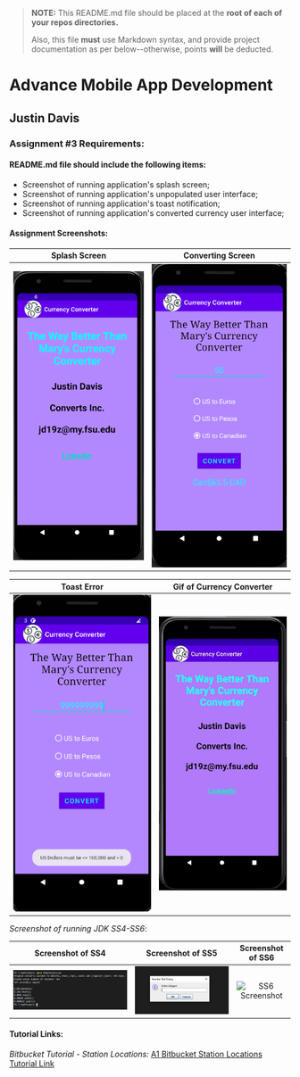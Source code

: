 > **NOTE:** This README.md file should be placed at the **root of each of your repos directories.**
>
>Also, this file **must** use Markdown syntax, and provide project documentation as per below--otherwise, points **will** be deducted.
>

# Advance Mobile App Development

## Justin Davis

### Assignment #3 Requirements:

#### README.md file should include the following items:

* Screenshot of running application's splash screen;
* Screenshot of running application's unpopulated user interface;
* Screenshot of running application's toast notification;
* Screenshot of running application's converted currency user interface;

[comment]: <> (> This is a blockquote.)

[comment]: <> (> This is the second paragraph in the blockquote.)

#### Assignment Screenshots:

Splash Screen             |  Converting Screen                 
:-------------------------:|:-------------------------:|
![My First App Screenshot](img/splash.png)  |  ![My First App Screenshot](img/p2.png)

Toast Error             |  Gif of Currency Converter                 
:-------------------------:|:-------------------------:|
![My First App Screenshot](img/toast.png)  |  ![My First App Screenshot](img/convt.gif)

*Screenshot of running JDK SS4-SS6*:

Screenshot of SS4             |  Screenshot of SS5             | Screenshot of SS6             
:-------------------------:|:-------------------------:|:------------------------------------------------:
![SS4 Screenshot](img/ss4.png)  |  ![SS5 Screenshot](img/ss5p2.png)  | ![SS6 Screenshot](img/ss3.png)

#### Tutorial Links:

*Bitbucket Tutorial - Station Locations:*
[A1 Bitbucket Station Locations Tutorial Link](https://bitbucket.org/jd19z/bitbucketstationlocations/ "Bitbucket Station Locations")